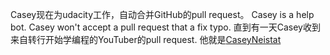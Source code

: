 Casey现在为udacity工作，自动合并GitHub的pull request。
Casey is a help bot.
Casey won't accept a pull request that a fix typo.
直到有一天Casey收到来自转行开始学编程的YouTuber的pull request.
他就是[CaseyNeistat](https://github.com/crossairplane/create-your-own-adventure/blob/neistat/Chinese/Casey/neistat/neistat.md)
